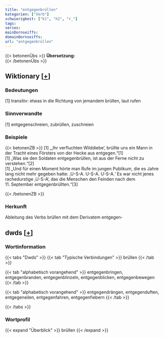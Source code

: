 ```yaml
---
title: "entgegenbrüllen"
kategorien: ["Verb"]
schwierigkeit: ["k1", "h2", "r_"]
tags:
series:
mainDornseiffs:
domainDornseiffs:
url: "entgegenbrüllen"
---
```


{{< betonenÜbs >}}
**Übersetzung:**  
{{< /betonenÜbs >}}

## Wiktionary [[+](https://de.wiktionary.org/wiki/entgegenbrüllen)]

### Bedeutungen
[1] transitiv: etwas in die Richtung von jemandem brüllen, laut rufen  

### Sinnverwandte
[1] entgegenschreien, zubrüllen, zuschreien  

### Beispiele
{{< betonenZB >}}
[1] „‚Ihr verfluchten Wilddiebe‘, brüllte uns ein Mann in der Tracht eines Försters von der Hecke aus entgegen.“[1]  
[1] „Was sie den Soldaten entgegenbrüllen, ist aus der Ferne nicht zu verstehen.“[2]  
[1] „Und für einen Moment hörte man Rufe im jungen Publikum, die es Jahre lang nicht mehr gegeben hatte: ‚U-S-A. U-S-A. U-S-A.‘ Es war nicht jenes rachedurstige ‚U-S-A‘, das die Menschen den Feinden nach dem 11. September entgegenbrüllten.“[3]  

{{< /betonenZB >}}
### Herkunft
Ableitung des Verbs brüllen mit dem Derivatem entgegen-  



## dwds [[+](https://www.dwds.de/wb/entgegenbrüllen)]

### Wortinformation
{{< tabs "Dwds" >}}
{{< tab "Typische Verbindungen" >}}
brüllen
{{< /tab >}}

{{< tab "alphabetisch vorangehend" >}}
entgegenbringen, entgegenbranden, entgegenblinzeln, entgegenblicken, entgegenbewegen
{{< /tab >}}

{{< tab "alphabetisch vorangehend" >}}
entgegendrängen, entgegenduften, entgegeneilen, entgegenfahren, entgegenfiebern
{{< /tab >}}

{{< /tabs >}}

### Wortprofil
{{< expand "Überblick" >}} brüllen {{< /expand >}}

